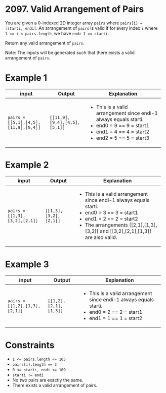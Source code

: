 # 2097. Valid Arrangement of Pairs

You are given a 0-indexed 2D integer array `pairs` where `pairs[i] = [starti, endi]`. An arrangement of `pairs` is valid if for every index `i` where `1 <= i < pairs.length`, we have `endi-1 == starti`.

Return any valid arrangement of `pairs`.

Note: The inputs will be generated such that there exists a valid arrangement of `pairs`.

# Example 1

| input                                | Output                       | Explanation                                                                                                                                                                    |
|--------------------------------------|------------------------------|--------------------------------------------------------------------------------------------------------------------------------------------------------------------------------|
| `pairs = [[5,1],[4,5],[11,9],[9,4]]` | `[[11,9],[9,4],[4,5],[5,1]]` | <ul><li>This is a valid arrangement since endi-1 always equals starti.</li><li>end0 = 9 == 9 = start1 </li><li>end1 = 4 == 4 = start2</li><li>end2 = 5 == 5 = start3</li></ul> |

# Example 2

| input                         | Output                | Explanation                                                                                                                                                                                                                         |
|-------------------------------|-----------------------|-------------------------------------------------------------------------------------------------------------------------------------------------------------------------------------------------------------------------------------|
| `pairs = [[1,3],[3,2],[2,1]]` | `[[1,3],[3,2],[2,1]]` | <ul><li>This is a valid arrangement since endi-1 always equals starti.</li><li>end0 = 3 == 3 = start1</li><li>end1 = 2 == 2 = start2</li><li>The arrangements [[2,1],[1,3],[3,2]] and [[3,2],[2,1],[1,3]] are also valid.</li></ul> |

# Example 3

| input                         | Output                | Explanation                                                                                                                                    |
|-------------------------------|-----------------------|------------------------------------------------------------------------------------------------------------------------------------------------|
| `pairs = [[1,2],[1,3],[2,1]]` | `[[1,2],[2,1],[1,3]]` | <ul><li>This is a valid arrangement since endi-1 always equals starti.</li><li>end0 = 2 == 2 = start1</li><li>end1 = 1 == 1 = start2</li></ul> |

# Constraints

- `1 <= pairs.length <= 105`
- `pairs[i].length == 2`
- `0 <= starti, endi <= 109`
- `starti != endi`
- No two pairs are exactly the same.
- There exists a valid arrangement of pairs.
